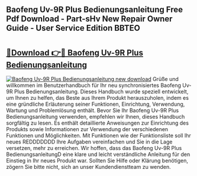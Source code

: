 ## Baofeng Uv-9R Plus Bedienungsanleitung Free Pdf Download - Part-sHv New Repair Owner Guide - User Service Edition BBTEO

# <h2><a href="http://df19be2.blite.top/?on=Baofeng+Uv-9R+Plus+Bedienungsanleitung">🔗Download 👉🔴 Baofeng Uv-9R Plus Bedienungsanleitung</a></h2>

[![Baofeng Uv-9R Plus Bedienungsanleitung new download](https://i.imgur.com/lujVjoI.png)](http://df19be2.blite.top/?on=Baofeng+Uv-9R+Plus+Bedienungsanleitung)
Grüße und willkommen im Benutzerhandbuch für Ihr neu synchronisiertes Baofeng Uv-9R Plus Bedienungsanleitung. Dieses Handbuch wurde speziell entwickelt, um Ihnen zu helfen, das Beste aus Ihrem Produkt herauszuholen, indem es eine gründliche Erläuterung seiner Funktionen, Einrichtung, Verwendung, Wartung und Problemlösung enthält. Bevor Sie Ihr Baofeng Uv-9R Plus Bedienungsanleitung verwenden, empfehlen wir Ihnen, dieses Handbuch sorgfältig zu lesen. Es enthält detaillierte Anweisungen zur Einrichtung des Produkts sowie Informationen zur Verwendung der verschiedenen Funktionen und Möglichkeiten. Mit Funktionen wie der Funktionsliste soll Ihr neues REDDDDDDD Ihre Aufgaben vereinfachen und Sie in die Lage versetzen, mehr zu erreichen. Wir hoffen, dass das Baofeng Uv-9R Plus BedienungsanleitungD eine klare und leicht verständliche Anleitung für den Einstieg in Ihr neues Produkt war. Sollten Sie Hilfe oder Klärung benötigen, zögern Sie bitte nicht, sich an unser Kundendienstteam zu wenden.
